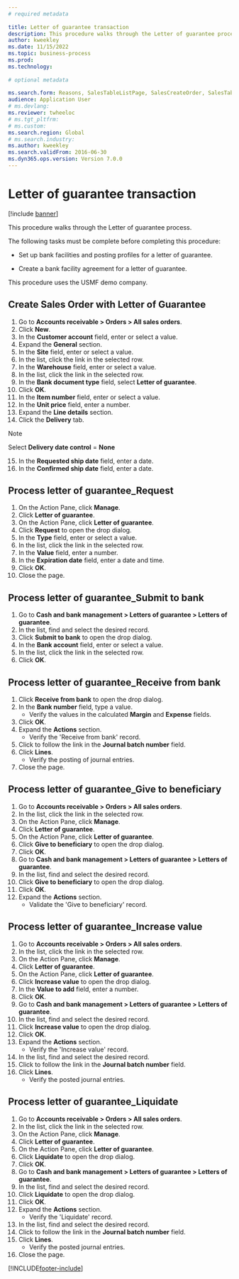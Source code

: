 ```yaml
--- 
# required metadata 
 
title: Letter of guarantee transaction
description: This procedure walks through the Letter of guarantee process. 
author: kweekley
ms.date: 11/15/2022
ms.topic: business-process 
ms.prod:  
ms.technology:  
 
# optional metadata 
 
ms.search.form: Reasons, SalesTableListPage, SalesCreateOrder, SalesTable, BankLGRequestForm, BankLGRequestFormRequest, BankLGGuarantee, BankLGFormSubmitToBank, BankDocumentAgreementLineLookup, BankLGFormReceiveFromBank, LedgerJournalTable, LedgerJournalTransDaily, BankLGRequestFormGiveToBeneficiary, BankLGFormGiveToBeneficiary, BankLGRequestFormIncreaseValue, BankLGFormIncreaseValue, BankLGRequestFormLiquidate, BankLGFormLiquidate   
audience: Application User 
# ms.devlang:  
ms.reviewer: twheeloc
# ms.tgt_pltfrm:  
# ms.custom:  
ms.search.region: Global
# ms.search.industry: 
ms.author: kweekley
ms.search.validFrom: 2016-06-30 
ms.dyn365.ops.version: Version 7.0.0 
---
```

# Letter of guarantee transaction

[!include [banner](../../includes/banner.md)]

This procedure walks through the Letter of guarantee process.



The following tasks must be complete before completing this procedure:

- Set up bank facilities and posting profiles for a letter of guarantee.

- Create a bank facility agreement for a letter of guarantee.



This procedure uses the USMF demo company.


## Create Sales Order with Letter of Guarantee
1. Go to **Accounts receivable > Orders > All sales orders**.
2. Click **New**.
3. In the **Customer account** field, enter or select a value.
4. Expand the **General** section.
5. In the **Site** field, enter or select a value.
6. In the list, click the link in the selected row.
7. In the **Warehouse** field, enter or select a value.
8. In the list, click the link in the selected row.
9. In the **Bank document type** field, select **Letter of guarantee**.
10. Click **OK**.
11. In the **Item number** field, enter or select a value.
12. In the **Unit price** field, enter a number.
13. Expand the **Line details** section.
14. Click the **Delivery** tab.

>[!Note] 
>Select **Delivery date control** = **None**  

15. In the **Requested ship date** field, enter a date.
16. In the **Confirmed ship date** field, enter a date.

## Process letter of guarantee_Request
1. On the Action Pane, click **Manage**.
2. Click **Letter of guarantee**.
3. On the Action Pane, click **Letter of guarantee**.
4. Click **Request** to open the drop dialog.
5. In the **Type** field, enter or select a value.
6. In the list, click the link in the selected row.
7. In the **Value** field, enter a number.
8. In the **Expiration date** field, enter a date and time.
9. Click **OK**.
10. Close the page.

## Process letter of guarantee_Submit to bank
1. Go to **Cash and bank management > Letters of guarantee > Letters of guarantee**.
2. In the list, find and select the desired record.
3. Click **Submit to bank** to open the drop dialog.
4. In the **Bank account** field, enter or select a value.
5. In the list, click the link in the selected row.
6. Click **OK**.

## Process letter of guarantee_Receive from bank
1. Click **Receive from bank** to open the drop dialog.
2. In the **Bank number** field, type a value.
    * Verify the values in the calculated **Margin** and **Expense** fields.  
3. Click **OK**.
4. Expand the **Actions** section.
    * Verify the 'Receive from bank' record.  
5. Click to follow the link in the **Journal batch number** field.
6. Click **Lines**.
    * Verify the posting of journal entries.  
7. Close the page.

## Process letter of guarantee_Give to beneficiary
1. Go to **Accounts receivable > Orders > All sales orders**.
2. In the list, click the link in the selected row.
3. On the Action Pane, click **Manage**.
4. Click **Letter of guarantee**.
5. On the Action Pane, click **Letter of guarantee**.
6. Click **Give to beneficiary** to open the drop dialog.
7. Click **OK**.
8. Go to **Cash and bank management > Letters of guarantee > Letters of guarantee**.
9. In the list, find and select the desired record.
10. Click **Give to beneficiary** to open the drop dialog.
11. Click **OK**.
12. Expand the **Actions** section.
    * Validate the 'Give to beneficiary' record.  

## Process letter of guarantee_Increase value
1. Go to **Accounts receivable > Orders > All sales orders**.
2. In the list, click the link in the selected row.
3. On the Action Pane, click **Manage**.
4. Click **Letter of guarantee**.
5. On the Action Pane, click **Letter of guarantee**.
6. Click **Increase value** to open the drop dialog.
7. In the **Value to add** field, enter a number.
8. Click **OK**.
9. Go to **Cash and bank management > Letters of guarantee > Letters of guarantee**.
10. In the list, find and select the desired record.
11. Click **Increase value** to open the drop dialog.
12. Click **OK**.
13. Expand the **Actions** section.
    * Verify the 'Increase value' record.  
14. In the list, find and select the desired record.
15. Click to follow the link in the **Journal batch number** field.
16. Click **Lines**.
    * Verify the posted journal entries.  

## Process letter of guarantee_Liquidate
1. Go to **Accounts receivable > Orders > All sales orders**.
2. In the list, click the link in the selected row.
3. On the Action Pane, click **Manage**.
4. Click **Letter of guarantee**.
5. On the Action Pane, click **Letter of guarantee**.
6. Click **Liquidate** to open the drop dialog.
7. Click **OK**.
8. Go to **Cash and bank management > Letters of guarantee > Letters of guarantee**.
9. In the list, find and select the desired record.
10. Click **Liquidate** to open the drop dialog.
11. Click **OK**.
12. Expand the **Actions** section.
    * Verify the 'Liquidate' record.  
13. In the list, find and select the desired record.
14. Click to follow the link in the **Journal batch number** field.
15. Click **Lines**.
    * Verify the posted journal entries.  
16. Close the page.



[!INCLUDE[footer-include](../../../includes/footer-banner.md)]
